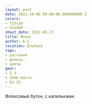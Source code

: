 ```yaml
---
layout: post
date: 2022-10-06 00:00:00.000000000 Z
colors:
- 725ca0
- b1ade8
shoot_date: 2022-08-27
title: Флокс
author: К.С.
location: Ёльбаза
tags:
- растения
- флоксы
- цветы
gear:
- E-3
- 35mm macro
- EX-25
---
```

Флоксовый бутон, с капельками.

